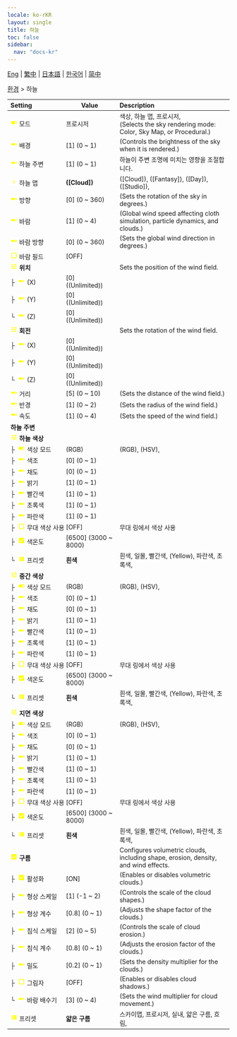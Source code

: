 ```yaml
---
locale: ko-rKR
layout: single
title: 하늘
toc: false
sidebar:
  nav: "docs-kr"
---
```

[Eng](/dancexr/menu/2025.4/scene/sky) | [繁中](/tw/dancexr/menu/2025.4/scene/sky) | [日本語](/jp/dancexr/menu/2025.4/scene/sky) | [한국어](/kr/dancexr/menu/2025.4/scene/sky) | [简中](/zh/dancexr/menu/2025.4/scene/sky)

[환경](../menu#환경) > 하늘



| Setting | Value | Description |
| :--- | --- | :--- |
|<nobr> ![toggle_on icon](/images/icon/ic_toggle_on.png)  모드</nobr>| 프로시저 | 색상, 하늘 맵, 프로시저, <br/>(Selects the sky rendering mode: Color, Sky Map, or Procedural.)
|<nobr> ![slider icon](/images/icon/ic_slider.png)  배경</nobr>| [1] (0 ~ 1) | (Controls the brightness of the sky when it is rendered.)
|<nobr> ![slider icon](/images/icon/ic_slider.png)  하늘 주변</nobr>| [1] (0 ~ 1) | 하늘이 주변 조명에 미치는 영향을 조절합니다.
|<nobr> ![chevron icon](/images/icon/ic_chevron.png)  하늘 맵</nobr>| **([Cloud])** | ([Cloud]), ([Fantasy]), ([Day]), ([Studio]),  |
|<nobr> ![slider icon](/images/icon/ic_slider.png)  방향</nobr>| [0] (0 ~ 360) | (Sets the rotation of the sky in degrees.)
|<nobr> ![slider icon](/images/icon/ic_slider.png)  바람</nobr>| [1] (0 ~ 4) | (Global wind speed affecting cloth simulation, particle dynamics, and clouds.)
|<nobr> ![slider icon](/images/icon/ic_slider.png)  바람 방향</nobr>| [0] (0 ~ 360) | (Sets the global wind direction in degrees.)
|<nobr> ![check_off icon](/images/icon/ic_check_off.png)  바람 필드</nobr>| [OFF] | 
|<nobr> ![tune icon](/images/icon/ic_tune.png)  <b>위치</b></nobr>| | Sets the position of the wind field.
|<nobr>├&nbsp; ![slider icon](/images/icon/ic_slider.png)  (X)</nobr>| [0] ((Unlimited)) | 
|<nobr>├&nbsp; ![slider icon](/images/icon/ic_slider.png)  (Y)</nobr>| [0] ((Unlimited)) | 
|<nobr>└&nbsp; ![slider icon](/images/icon/ic_slider.png)  (Z)</nobr>| [0] ((Unlimited)) | 
|<nobr> ![tune icon](/images/icon/ic_tune.png)  <b>회전</b></nobr>| | Sets the rotation of the wind field.
|<nobr>├&nbsp; ![slider icon](/images/icon/ic_slider.png)  (X)</nobr>| [0] ((Unlimited)) | 
|<nobr>├&nbsp; ![slider icon](/images/icon/ic_slider.png)  (Y)</nobr>| [0] ((Unlimited)) | 
|<nobr>└&nbsp; ![slider icon](/images/icon/ic_slider.png)  (Z)</nobr>| [0] ((Unlimited)) | 
|<nobr> ![slider icon](/images/icon/ic_slider.png)  거리</nobr>| [5] (0 ~ 10) | (Sets the distance of the wind field.)
|<nobr> ![slider icon](/images/icon/ic_slider.png)  반경</nobr>| [1] (0 ~ 2) | (Sets the radius of the wind field.)
|<nobr> ![slider icon](/images/icon/ic_slider.png)  속도</nobr>| [1] (0 ~ 4) | (Sets the speed of the wind field.)
|<nobr> <b>하늘 주변</b></nobr>|| 
|<nobr> ![tune icon](/images/icon/ic_tune.png)  <b>하늘 색상</b></nobr>| | 
|<nobr>├&nbsp; ![toggle_on icon](/images/icon/ic_toggle_on.png)  색상 모드</nobr>| (RGB) | (RGB), (HSV), 
|<nobr>├&nbsp; ![slider icon](/images/icon/ic_slider.png)  색조</nobr>| [0] (0 ~ 1) | 
|<nobr>├&nbsp; ![slider icon](/images/icon/ic_slider.png)  채도</nobr>| [0] (0 ~ 1) | 
|<nobr>├&nbsp; ![slider icon](/images/icon/ic_slider.png)  밝기</nobr>| [1] (0 ~ 1) | 
|<nobr>├&nbsp; ![slider icon](/images/icon/ic_slider.png)  빨간색</nobr>| [1] (0 ~ 1) | 
|<nobr>├&nbsp; ![slider icon](/images/icon/ic_slider.png)  초록색</nobr>| [1] (0 ~ 1) | 
|<nobr>├&nbsp; ![slider icon](/images/icon/ic_slider.png)  파란색</nobr>| [1] (0 ~ 1) | 
|<nobr>├&nbsp; ![check_off icon](/images/icon/ic_check_off.png)  무대 색상 사용</nobr>| [OFF] | 무대 링에서 색상 사용
|<nobr>├&nbsp; ![check_on icon](/images/icon/ic_check_on.png)  색온도</nobr>| [6500] (3000 ~ 8000) | 
|<nobr>└&nbsp; ![list icon](/images/icon/ic_list.png)  프리셋</nobr>| **흰색** | 흰색, 일몰, 빨간색, (Yellow), 파란색, 초록색,  |
|<nobr> ![tune icon](/images/icon/ic_tune.png)  <b>중간 색상</b></nobr>| | 
|<nobr>├&nbsp; ![toggle_on icon](/images/icon/ic_toggle_on.png)  색상 모드</nobr>| (RGB) | (RGB), (HSV), 
|<nobr>├&nbsp; ![slider icon](/images/icon/ic_slider.png)  색조</nobr>| [0] (0 ~ 1) | 
|<nobr>├&nbsp; ![slider icon](/images/icon/ic_slider.png)  채도</nobr>| [0] (0 ~ 1) | 
|<nobr>├&nbsp; ![slider icon](/images/icon/ic_slider.png)  밝기</nobr>| [1] (0 ~ 1) | 
|<nobr>├&nbsp; ![slider icon](/images/icon/ic_slider.png)  빨간색</nobr>| [1] (0 ~ 1) | 
|<nobr>├&nbsp; ![slider icon](/images/icon/ic_slider.png)  초록색</nobr>| [1] (0 ~ 1) | 
|<nobr>├&nbsp; ![slider icon](/images/icon/ic_slider.png)  파란색</nobr>| [1] (0 ~ 1) | 
|<nobr>├&nbsp; ![check_off icon](/images/icon/ic_check_off.png)  무대 색상 사용</nobr>| [OFF] | 무대 링에서 색상 사용
|<nobr>├&nbsp; ![check_on icon](/images/icon/ic_check_on.png)  색온도</nobr>| [6500] (3000 ~ 8000) | 
|<nobr>└&nbsp; ![list icon](/images/icon/ic_list.png)  프리셋</nobr>| **흰색** | 흰색, 일몰, 빨간색, (Yellow), 파란색, 초록색,  |
|<nobr> ![tune icon](/images/icon/ic_tune.png)  <b>지면 색상</b></nobr>| | 
|<nobr>├&nbsp; ![toggle_on icon](/images/icon/ic_toggle_on.png)  색상 모드</nobr>| (RGB) | (RGB), (HSV), 
|<nobr>├&nbsp; ![slider icon](/images/icon/ic_slider.png)  색조</nobr>| [0] (0 ~ 1) | 
|<nobr>├&nbsp; ![slider icon](/images/icon/ic_slider.png)  채도</nobr>| [0] (0 ~ 1) | 
|<nobr>├&nbsp; ![slider icon](/images/icon/ic_slider.png)  밝기</nobr>| [1] (0 ~ 1) | 
|<nobr>├&nbsp; ![slider icon](/images/icon/ic_slider.png)  빨간색</nobr>| [1] (0 ~ 1) | 
|<nobr>├&nbsp; ![slider icon](/images/icon/ic_slider.png)  초록색</nobr>| [1] (0 ~ 1) | 
|<nobr>├&nbsp; ![slider icon](/images/icon/ic_slider.png)  파란색</nobr>| [1] (0 ~ 1) | 
|<nobr>├&nbsp; ![check_off icon](/images/icon/ic_check_off.png)  무대 색상 사용</nobr>| [OFF] | 무대 링에서 색상 사용
|<nobr>├&nbsp; ![check_on icon](/images/icon/ic_check_on.png)  색온도</nobr>| [6500] (3000 ~ 8000) | 
|<nobr>└&nbsp; ![list icon](/images/icon/ic_list.png)  프리셋</nobr>| **흰색** | 흰색, 일몰, 빨간색, (Yellow), 파란색, 초록색,  |
|<nobr> ![check_on icon](/images/icon/ic_check_on.png)  <b>구름</b></nobr>| | Configures volumetric clouds, including shape, erosion, density, and wind effects.
|<nobr>├&nbsp; ![check_on icon](/images/icon/ic_check_on.png)  활성화</nobr>| [ON] | (Enables or disables volumetric clouds.)
|<nobr>├&nbsp; ![slider icon](/images/icon/ic_slider.png)  형상 스케일</nobr>| [1] (-1 ~ 2) | (Controls the scale of the cloud shapes.)
|<nobr>├&nbsp; ![slider icon](/images/icon/ic_slider.png)  형상 계수</nobr>| [0.8] (0 ~ 1) | (Adjusts the shape factor of the clouds.)
|<nobr>├&nbsp; ![slider icon](/images/icon/ic_slider.png)  침식 스케일</nobr>| [2] (0 ~ 5) | (Controls the scale of cloud erosion.)
|<nobr>├&nbsp; ![slider icon](/images/icon/ic_slider.png)  침식 계수</nobr>| [0.8] (0 ~ 1) | (Adjusts the erosion factor of the clouds.)
|<nobr>├&nbsp; ![slider icon](/images/icon/ic_slider.png)  밀도</nobr>| [0.2] (0 ~ 1) | (Sets the density multiplier for the clouds.)
|<nobr>├&nbsp; ![check_off icon](/images/icon/ic_check_off.png)  그림자</nobr>| [OFF] | (Enables or disables cloud shadows.)
|<nobr>└&nbsp; ![slider icon](/images/icon/ic_slider.png)  바람 배수기</nobr>| [3] (0 ~ 4) | (Sets the wind multiplier for cloud movement.)
|<nobr> ![list icon](/images/icon/ic_list.png)  프리셋</nobr>| **얇은 구름** | 스카이맵, 프로시저, 실내, 얇은 구름, 흐림,  |
